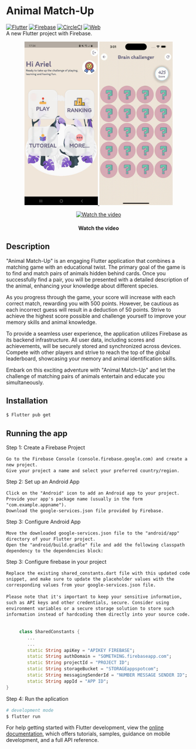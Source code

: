 # Animal Match-Up

<a href="https://docs.flutter.dev/get-started/install/windows" target="_blank"><img src="https://img.shields.io/badge/Flutter-3.7.9-blue" alt="Flutter" /></a>
<a href="https://firebase.google.com/" target="_blank"><img src="https://img.shields.io/badge/Firebase%20Core-2.4.1-yellow" alt="Firebase" /></a>
<a href="https://docs.flutter.dev/get-started/install/windows" target="_blank"><img src="https://img.shields.io/circleci/build/github/nestjs/nest/master" alt="CircleCI" /></a>
<a href="https://memorygame-2686f.web.app/#swiper" target="_blank"><img src="https://img.shields.io/badge/Check%20Web-v1.0.1-green" alt="Web" /></a> <br>
A new Flutter project with Firebase.

<p align="center">
  <a href="https://memorygame-2686f.web.app/#swiper" target="blank"><img src="https://raw.githubusercontent.com/Cocherane/Imagenpractica3/main/photo_2023-05-06_17-38-28.jpg" width="200" alt="Flutter" />
  <img src="https://raw.githubusercontent.com/Cocherane/Imagenpractica3/main/undefined%20-%20Imgur.gif" width="200" height="445" alt="Flutter" />
  </a>
</p>

<center>

[![Watch the video](https://img.youtube.com/vi/m4TaU1oLjHc/0.jpg)](https://www.youtube.com/watch?v=m4TaU1oLjHc)
#### Watch the video

</center>





## Description

"Animal Match-Up" is an engaging Flutter application that combines a matching game with an educational twist. The primary goal of the game is to find and match pairs of animals hidden behind cards. Once you successfully find a pair, you will be presented with a detailed description of the animal, enhancing your knowledge about different species.

As you progress through the game, your score will increase with each correct match, rewarding you with 500 points. However, be cautious as each incorrect guess will result in a deduction of 50 points. Strive to achieve the highest score possible and challenge yourself to improve your memory skills and animal knowledge.

To provide a seamless user experience, the application utilizes Firebase as its backend infrastructure. All user data, including scores and achievements, will be securely stored and synchronized across devices. Compete with other players and strive to reach the top of the global leaderboard, showcasing your memory and animal identification skills.

Embark on this exciting adventure with "Animal Match-Up" and let the challenge of matching pairs of animals entertain and educate you simultaneously.

## Installation

```bash
$ Flutter pub get
```

## Running the app
Step 1: Create a Firebase Project

    Go to the Firebase Console (console.firebase.google.com) and create a new project.
    Give your project a name and select your preferred country/region.

Step 2: Set up an Android App

    Click on the "Android" icon to add an Android app to your project.
    Provide your app's package name (usually in the form "com.example.appname").
    Download the google-services.json file provided by Firebase.

Step 3: Configure Android App

    Move the downloaded google-services.json file to the "android/app" directory of your Flutter project.
    Open the "android/build.gradle" file and add the following classpath dependency to the dependencies block:

Step 3: Configure firebase in your project

    Replace the existing shared_constants.dart file with this updated code snippet, and make sure to update the placeholder values with the corresponding values from your google-services.json file.

    Please note that it's important to keep your sensitive information, such as API keys and other credentials, secure. Consider using environment variables or a secure storage solution to store such information instead of hardcoding them directly into your source code.

```dart

     class SharedConstants {
        ...
        ...
        static String apiKey = "APIKEY FIREBASE";
        static String authDomain = "SOMETHING.firebaseapp.com";
        static String projectId = "PROJECT ID";
        static String storageBucket = "STORAGEappspotcom";
        static String messagingSenderId = "NUMBER MESSAGE SENDER ID";
        static String appId = "APP ID";
}
```

Step 4: Run the aplication

```bash
# development mode
$ flutter run 
```




For help getting started with Flutter development, view the
[online documentation](https://docs.flutter.dev/), which offers tutorials,
samples, guidance on mobile development, and a full API reference.
